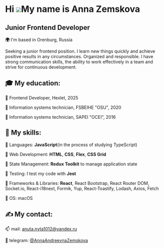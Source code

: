 Hi ![](https://user-images.githubusercontent.com/18350557/176309783-0785949b-9127-417c-8b55-ab5a4333674e.gif)My name is Anna Zemskova
=======================================================================================================================================
## Junior Frontend Developer
__🌍__ I'm based in Orenburg, Russia

Seeking a junior frontend position. I learn new things quickly and achieve positive results in any circumstances. Organized and responsible. 
I have strong communication skills, the ability to work effectively in a team and strive for continuous development.

## 🎓 My education:
📍 Frontend Developer, Hexlet, 2025

📍 Information systems technician, FSBEIHE "OSU", 2020

📍 Information systems technician, SAPEI "OСEI", 2016

## 💪 My skills:
📌 Languages: __JavaScript__(in the process of studying TypeScript)

📌 Web Development: __HTML__, __CSS__, __Flex__, __CSS Grid__

📌 State Management: __Redux Toolkit__ to manage application state

📌 Testing: I test my code with __Jest__

📌 Frameworks & Libraries: __React__, React Bootstrap, React Router DOM, Socket.io, React-i18next, Formik, Yup, React-Toastify, Lodash, Axios, Fetch

📌 OS: macOS

## ✍ My contact:
📫 mail: anuta.nyta1012@yandex.ru 

🤳 telegram: [@AnnaAndreevnaZemskova](https://t.me/@AnnaAndreevnaZemskova)

<!---
AnnaAndreevnaZemskova/AnnaAndreevnaZemskova is a ✨ special ✨ repository because its `README.md` (this file) appears on your GitHub profile.
You can click the Preview link to take a look at your changes.
--->
